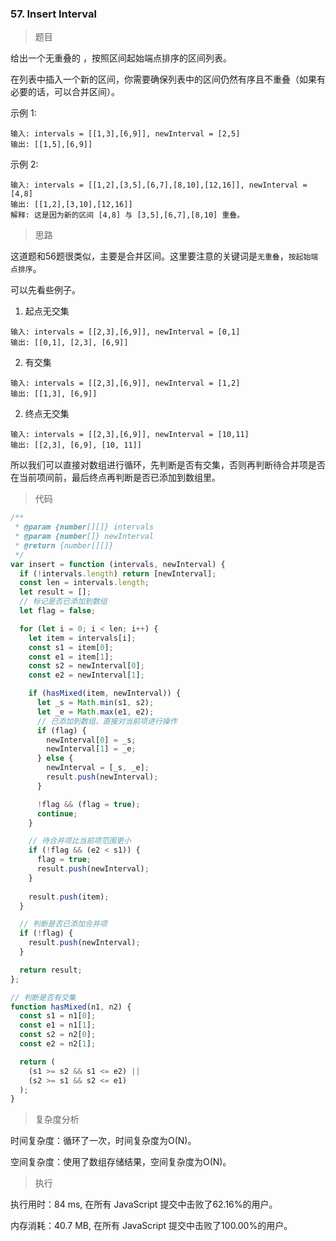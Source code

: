 ### 57. Insert Interval

> 题目

给出一个无重叠的 ，按照区间起始端点排序的区间列表。

在列表中插入一个新的区间，你需要确保列表中的区间仍然有序且不重叠（如果有必要的话，可以合并区间）。

示例 1:
```
输入: intervals = [[1,3],[6,9]], newInterval = [2,5]
输出: [[1,5],[6,9]]
```

示例 2:
```
输入: intervals = [[1,2],[3,5],[6,7],[8,10],[12,16]], newInterval = [4,8]
输出: [[1,2],[3,10],[12,16]]
解释: 这是因为新的区间 [4,8] 与 [3,5],[6,7],[8,10] 重叠。
```

> 思路

这道题和56题很类似，主要是合并区间。这里要注意的关键词是`无重叠`，`按起始端点排序`。

可以先看些例子。

1. 起点无交集
```
输入: intervals = [[2,3],[6,9]], newInterval = [0,1]
输出: [[0,1], [2,3], [6,9]]
```

2. 有交集
```
输入: intervals = [[2,3],[6,9]], newInterval = [1,2]
输出: [[1,3], [6,9]]
```

2. 终点无交集
```
输入: intervals = [[2,3],[6,9]], newInterval = [10,11]
输出: [[2,3], [6,9], [10, 11]]
```

所以我们可以直接对数组进行循环，先判断是否有交集，否则再判断待合并项是否在当前项间前，最后终点再判断是否已添加到数组里。

> 代码

```js
/**
 * @param {number[][]} intervals
 * @param {number[]} newInterval
 * @return {number[][]}
 */
var insert = function (intervals, newInterval) {
  if (!intervals.length) return [newInterval];
  const len = intervals.length;
  let result = [];
  // 标记是否已添加到数组
  let flag = false;

  for (let i = 0; i < len; i++) {
    let item = intervals[i];
    const s1 = item[0];
    const e1 = item[1];
    const s2 = newInterval[0];
    const e2 = newInterval[1];

    if (hasMixed(item, newInterval)) {
      let _s = Math.min(s1, s2);
      let _e = Math.max(e1, e2);
      // 已添加到数组，直接对当前项进行操作
      if (flag) {
        newInterval[0] = _s;
        newInterval[1] = _e;
      } else {
        newInterval = [_s, _e];
        result.push(newInterval);
      }

      !flag && (flag = true);
      continue;
    }

    // 待合并项比当前项范围更小
    if (!flag && (e2 < s1)) {
      flag = true;
      result.push(newInterval);
    }
    
    result.push(item);
  }

  // 判断是否已添加合并项
  if (!flag) {
    result.push(newInterval);
  }

  return result;
};

// 判断是否有交集
function hasMixed(n1, n2) {
  const s1 = n1[0];
  const e1 = n1[1];
  const s2 = n2[0];
  const e2 = n2[1];

  return (
    (s1 >= s2 && s1 <= e2) ||
    (s2 >= s1 && s2 <= e1)
  );
}
```

> 复杂度分析

时间复杂度：循环了一次，时间复杂度为O(N)。

空间复杂度：使用了数组存储结果，空间复杂度为O(N)。

> 执行

执行用时：84 ms, 在所有 JavaScript 提交中击败了62.16%的用户。

内存消耗：40.7 MB, 在所有 JavaScript 提交中击败了100.00%的用户。